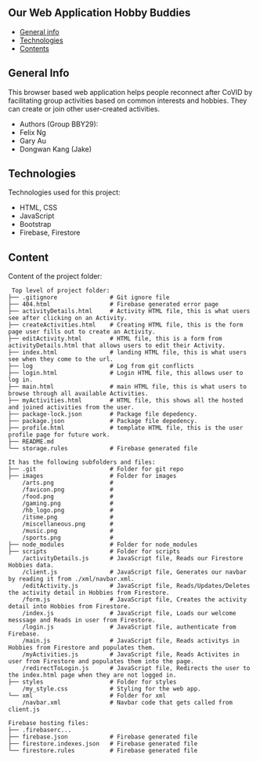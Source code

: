 ## Our Web Application Hobby Buddies

* [General info](#general-info)
* [Technologies](#technologies)
* [Contents](#content)

## General Info
This browser based web application helps people reconnect after CoVID by facilitating group activities based on common interests and hobbies. They can create or join other user-created activities.

* Authors (Group BBY29): 
* Felix Ng
* Gary Au
* Dongwan Kang (Jake)
	
## Technologies
Technologies used for this project:
* HTML, CSS
* JavaScript
* Bootstrap 
* Firebase, Firestore
	
## Content
Content of the project folder:

```
 Top level of project folder: 
├── .gitignore               # Git ignore file
├── 404.html                 # Firebase generated error page
├── activityDetails.html     # Activity HTML file, this is what users see after clicking on an Activity.
├── createActivities.html    # Creating HTML file, this is the form page user fills out to create an Activity.
├── editActivity.html        # HTML file, this is a form from activityDetails.html that allows users to edit their Activity.
├── index.html               # landing HTML file, this is what users see when they come to the url.
├── log                      # Log from git conflicts
├── login.html               # Login HTML file, this allows user to log in.
├── main.html                # main HTML file, this is what users to browse through all available Activities.
├── myActivities.html        # HTML file, this shows all the hosted and joined activities from the user.
├── package-lock.json        # Package file depedency.
├── package.json             # Package file depedency.
├── profile.html             # template HTML file, this is the user profile page for future work.
├── README.md
└── storage.rules            # Firebase generated file

It has the following subfolders and files:
├── .git                     # Folder for git repo
├── images                   # Folder for images
    /arts.png                # 
    /favicon.png             # 
    /food.png                # 
    /gaming.png              # 
    /hb_logo.png             # 
    /itsme.png               # 
    /miscellaneous.png       # 
    /music.png               # 
    /sports.png              # 
├── node_modules             # Folder for node_modules
├── scripts                  # Folder for scripts
    /activityDetails.js      # JavaScript file, Reads our Firestore Hobbies data.
    /client.js               # JavaScript file, Generates our navbar by reading it from ./xml/navbar.xml.
    /editActivity.js         # JavaScript file, Reads/Updates/Deletes the activity detail in Hobbies from Firestore.
    /form.js                 # JavaScript file, Creates the activity detail into Hobbies from Firestore.
    /index.js                # JavaScript file, Loads our welcome messsage and Reads in user from Firestore.
    /login.js                # JavaScript file, authenticate from Firebase.
    /main.js                 # JavaScript file, Reads activitys in Hobbies from Firestore and populates them.
    /myActivities.js         # JavaScript file, Reads Activites in user from Firestore and populates them into the page.
    /redirectToLogin.js      # JavaScript file, Redirects the user to the index.html page when they are not logged in.
├── styles                   # Folder for styles
    /my_style.css            # Styling for the web app.
└── xml                      # Folder for xml
    /navbar.xml              # Navbar code that gets called from client.js

Firebase hosting files: 
├── .firebaserc...
├── firebase.json            # Firebase generated file
├── firestore.indexes.json   # Firebase generated file
└── firestore.rules          # Firebase generated file